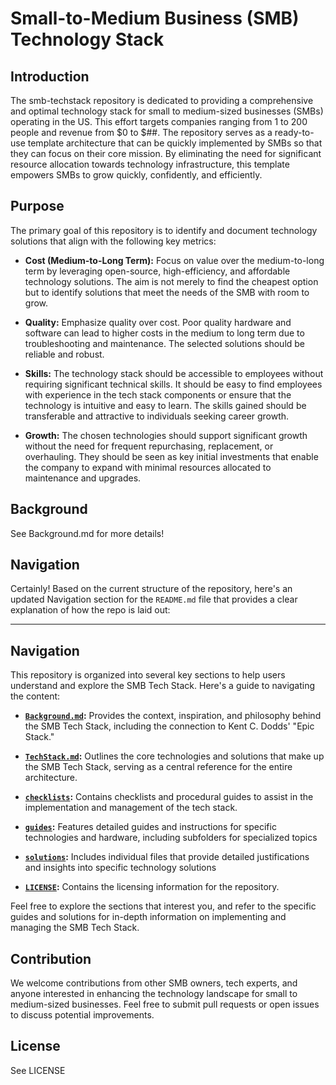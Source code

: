 # Small-to-Medium Business (SMB) Technology Stack 

## Introduction

The smb-techstack repository is dedicated to providing a comprehensive and optimal technology stack for small to medium-sized businesses (SMBs) operating in the US. This effort targets companies ranging from 1 to 200 people and revenue from \$0 to $##. The repository serves as a ready-to-use template architecture that can be quickly implemented by SMBs so that they can focus on their core mission. By eliminating the need for significant resource allocation towards technology infrastructure, this template empowers SMBs to grow quickly, confidently, and efficiently.

## Purpose

The primary goal of this repository is to identify and document technology solutions that align with the following key metrics:

- **Cost (Medium-to-Long Term):** Focus on value over the medium-to-long term by leveraging open-source, high-efficiency, and affordable technology solutions. The aim is not merely to find the cheapest option but to identify solutions that meet the needs of the SMB with room to grow.

- **Quality:** Emphasize quality over cost. Poor quality hardware and software can lead to higher costs in the medium to long term due to troubleshooting and maintenance. The selected solutions should be reliable and robust.

- **Skills:** The technology stack should be accessible to employees without requiring significant technical skills. It should be easy to find employees with experience in the tech stack components or ensure that the technology is intuitive and easy to learn. The skills gained should be transferable and attractive to individuals seeking career growth.

- **Growth:** The chosen technologies should support significant growth without the need for frequent repurchasing, replacement, or overhauling. They should be seen as key initial investments that enable the company to expand with minimal resources allocated to maintenance and upgrades.

## Background
See Background.md for more details!

## Navigation

Certainly! Based on the current structure of the repository, here's an updated Navigation section for the `README.md` file that provides a clear explanation of how the repo is laid out:

---

## Navigation

This repository is organized into several key sections to help users understand and explore the SMB Tech Stack. Here's a guide to navigating the content:

- **[`Background.md`](Background.md):** Provides the context, inspiration, and philosophy behind the SMB Tech Stack, including the connection to Kent C. Dodds' "Epic Stack."

- **[`TechStack.md`](TechStack.md):** Outlines the core technologies and solutions that make up the SMB Tech Stack, serving as a central reference for the entire architecture.

- **[`checklists`](checklists):** Contains checklists and procedural guides to assist in the implementation and management of the tech stack.

- **[`guides`](guides):** Features detailed guides and instructions for specific technologies and hardware, including subfolders for specialized topics

- **[`solutions`](solutions):** Includes individual files that provide detailed justifications and insights into specific technology solutions

- **[`LICENSE`](LICENSE):** Contains the licensing information for the repository.

Feel free to explore the sections that interest you, and refer to the specific guides and solutions for in-depth information on implementing and managing the SMB Tech Stack.
## Contribution

We welcome contributions from other SMB owners, tech experts, and anyone interested in enhancing the technology landscape for small to medium-sized businesses. Feel free to submit pull requests or open issues to discuss potential improvements.

## License

See LICENSE